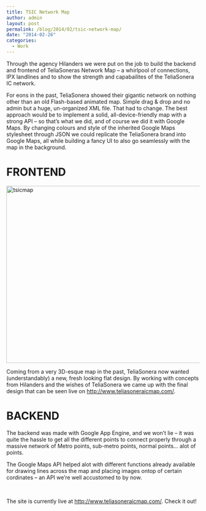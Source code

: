 ```yaml
---
title: TSIC Network Map
author: admin
layout: post
permalink: /blog/2014/02/tsic-network-map/
date: "2014-02-26"
categories:
  - Work
---
```

Through the agency Hilanders we were put on the job to build the backend and frontend of TeliaSoneras Network Map &#8211; a whirlpool of connections, IPX landlines and to show the strength and capabailites of the TeliaSonera IC network.
<!--more-->

For eons in the past, TeliaSonera showed their gigantic network on nothing other than an old Flash-based animated map. Simple drag & drop and no admin but a huge, un-organized XML file. That had to change. The best approach would be to implement a solid, all-device-friendly map with a strong API &#8211; so that&#8217;s what we did, and of course we did it with Google Maps. By changing colours and style of the inherited Google Maps stylesheet through JSON we could replicate the TeliaSonera brand into Google Maps, all while building a fancy UI to also go seamlessly with the map in the background.

# FRONTEND

<img class="alignnone size-full wp-image-358" alt="tsicmap" src="http://blog.agigen.se/wp-content/uploads/2014/02/tsicmap.png" width="616" height="462" />

Coming from a very 3D-esque map in the past, TeliaSonera now wanted (understandably) a new, fresh looking flat design. By working with concepts from Hilanders and the wishes of TeliaSonera we came up with the final design that can be seen live on <http://www.teliasoneraicmap.com/>.

# BACKEND

The backend was made with Google App Engine, and we won&#8217;t lie &#8211; it was quite the hassle to get all the different points to connect properly through a massive network of Metro points, sub-metro points, normal points&#8230; alot of points.

The Google Maps API helped alot with different functions already available for drawing lines across the map and placing images ontop of certain cordinates &#8211; an API we&#8217;re well accustomed to by now.

&nbsp;

The site is currently live at <http://www.teliasoneraicmap.com/>. Check it out!
